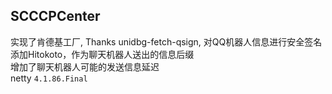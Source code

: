 ## SCCCPCenter
实现了肯德基工厂, Thanks unidbg-fetch-qsign, 对QQ机器人信息进行安全签名  
添加Hitokoto，作为聊天机器人送出的信息后缀  
增加了聊天机器人可能的发送信息延迟  
netty `4.1.86.Final`
